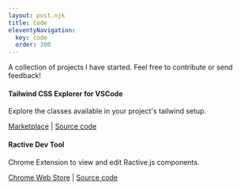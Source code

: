 ```yaml
---
layout: post.njk
title: Code
eleventyNavigation:
  key: code
  order: 300
---
```


A collection of projects I have started. Feel free to contribute or send feedback!

#### Tailwind CSS Explorer for VSCode

Explore the classes available in your project's tailwind setup.

[Marketplace](https://marketplace.visualstudio.com/items?itemName=PeterMekhaeil.vscode-tailwindcss-explorer) | [Source code](https://github.com/petermekhaeil/vscode-tailwindcss-explorer)

#### Ractive Dev Tool

Chrome Extension to view and edit Ractive.js components.

[Chrome Web Store](https://chrome.google.com/webstore/detail/ractive-dev-tool/mobaekclikghnakiffjacknpimanblii) | [Source code](https://github.com/petermekhaeil/ractive-chrome-extension)
